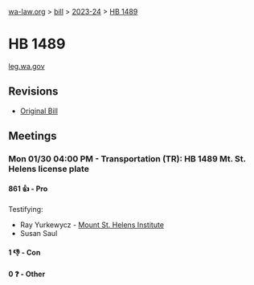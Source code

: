[wa-law.org](/) > [bill](/bill/) > [2023-24](/bill/2023-24/) > [HB 1489](/bill/2023-24/hb/1489/)

# HB 1489
[leg.wa.gov](https://app.leg.wa.gov/billsummary?BillNumber=1489&Year=2023&Initiative=false)

## Revisions
* [Original Bill](1/)

## Meetings
### Mon 01/30 04:00 PM - Transportation (TR): HB 1489 Mt. St. Helens license plate
#### 861 👍 - Pro
Testifying:
* Ray Yurkewycz - [Mount St. Helens Institute](/org/mount_st._helens_institute/)
* Susan Saul

#### 1 👎 - Con

#### 0 ❓ - Other
